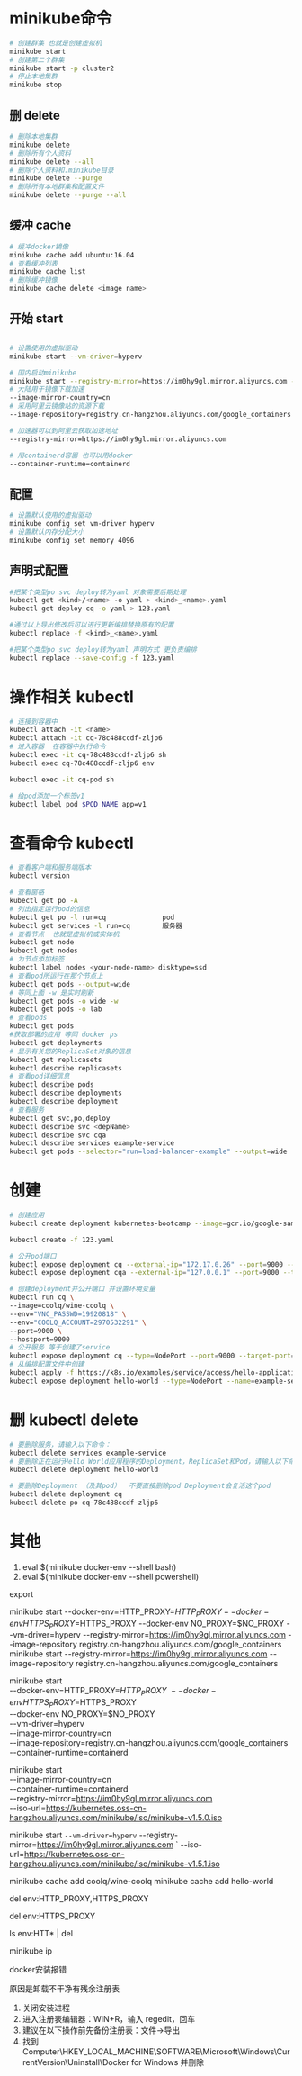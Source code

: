 


# minikube命令
```bash
# 创建群集 也就是创建虚拟机
minikube start
# 创建第二个群集
minikube start -p cluster2
# 停止本地集群
minikube stop
```

## 删 delete
```bash
# 删除本地集群
minikube delete
# 删除所有个人资料
minikube delete --all
# 删除个人资料和.minikube目录
minikube delete --purge
# 删除所有本地群集和配置文件
minikube delete --purge --all
```

## 缓冲 cache
```bash
# 缓冲docker镜像
minikube cache add ubuntu:16.04
# 查看缓冲列表
minikube cache list
# 删除缓冲镜像
minikube cache delete <image name>
```

## 开始 start
```bash

# 设置使用的虚拟驱动
minikube start --vm-driver=hyperv 

# 国内启动minikube
minikube start --registry-mirror=https://im0hy9gl.mirror.aliyuncs.com --image-repository=registry.cn-hangzhou.aliyuncs.com/google_containers --vm-driver=hyperv 
# 大陆用于镜像下载加速
--image-mirror-country=cn
# 采用阿里云镜像站的资源下载
--image-repository=registry.cn-hangzhou.aliyuncs.com/google_containers

# 加速器可以到阿里云获取加速地址
--registry-mirror=https://im0hy9gl.mirror.aliyuncs.com

# 用containerd容器 也可以用docker
--container-runtime=containerd


```
## 配置
```bash
# 设置默认使用的虚拟驱动
minikube config set vm-driver hyperv
# 设置默认内存分配大小
minikube config set memory 4096
```

## 声明式配置
```bash
#把某个类型po svc deploy转为yaml 对象需要后期处理
kubectl get <kind>/<name> -o yaml > <kind>_<name>.yaml
kubectl get deploy cq -o yaml > 123.yaml

#通过以上导出修改后可以进行更新编排替换原有的配置
kubectl replace -f <kind>_<name>.yaml

#把某个类型po svc deploy转为yaml 声明方式 更负责编排
kubectl replace --save-config -f 123.yaml


```

# 操作相关 kubectl

```bash
# 连接到容器中
kubectl attach -it <name>
kubectl attach -it cq-78c488ccdf-zljp6 
# 进入容器  在容器中执行命令
kubectl exec -it cq-78c488ccdf-zljp6 sh
kubectl exec cq-78c488ccdf-zljp6 env

kubectl exec -it cq-pod sh

# 给pod添加一个标签v1
kubectl label pod $POD_NAME app=v1
```


# 查看命令 kubectl

```bash
# 查看客户端和服务端版本
kubectl version

# 查看窗格
kubectl get po -A
# 列出指定运行pod的信息
kubectl get po -l run=cq              pod
kubectl get services -l run=cq        服务器
# 查看节点  也就是虚拟机或实体机
kubectl get node
kubectl get nodes
# 为节点添加标签
kubectl label nodes <your-node-name> disktype=ssd
# 查看pod所运行在那个节点上
kubectl get pods --output=wide
# 等同上面 -w 是实时刷新
kubectl get pods -o wide -w
kubectl get pods -o lab
# 查看pods
kubectl get pods
#获取部署的应用 等同 docker ps
kubectl get deployments
# 显示有关您的ReplicaSet对象的信息
kubectl get replicasets
kubectl describe replicasets
# 查看pod详细信息
kubectl describe pods
kubectl describe deployments
kubectl describe deployment
# 查看服务
kubectl get svc,po,deploy
kubectl describe svc <depName>
kubectl describe svc cqa
kubectl describe services example-service
kubectl get pods --selector="run=load-balancer-example" --output=wide
```

# 创建
```bash
# 创建应用
kubectl create deployment kubernetes-bootcamp --image=gcr.io/google-samples/kubernetes-bootcamp:v1

kubectl create -f 123.yaml

# 公开pod端口
kubectl expose deployment cq --external-ip="172.17.0.26" --port=9000 --target-port=9000
kubectl expose deployment cqa --external-ip="127.0.0.1" --port=9000 --target-port=9000

# 创建deployment并公开端口 并设置环境变量
kubectl run cq \
--image=coolq/wine-coolq \
--env="VNC_PASSWD=19920818" \
--env="COOLQ_ACCOUNT=2970532291" \
--port=9000 \
--hostport=9000
# 公开服务 等于创建了service
kubectl expose deployment cq --type=NodePort --port=9000 --target-port=9000 --name=cq-service 
# 从编排配置文件中创建
kubectl apply -f https://k8s.io/examples/service/access/hello-application.yaml
kubectl expose deployment hello-world --type=NodePort --name=example-service

```

# 删 kubectl delete
```bash
# 要删除服务，请输入以下命令：
kubectl delete services example-service
# 要删除正在运行Hello World应用程序的Deployment，ReplicaSet和Pod，请输入以下命令：
kubectl delete deployment hello-world

# 要删除Deployment （及其pod）  不要直接删除pod Deployment会复活这个pod
kubectl delete deployment cq
kubectl delete po cq-78c488ccdf-zljp6
```



# 其他
1. eval $(minikube docker-env --shell bash)
1. eval $(minikube docker-env --shell powershell)


export

minikube start --docker-env=HTTP_PROXY=$HTTP_PROXY --docker-env HTTPS_PROXY=$HTTPS_PROXY --docker-env NO_PROXY=$NO_PROXY --vm-driver=hyperv --registry-mirror=https://im0hy9gl.mirror.aliyuncs.com --image-repository registry.cn-hangzhou.aliyuncs.com/google_containers
minikube start --registry-mirror=https://im0hy9gl.mirror.aliyuncs.com --image-repository registry.cn-hangzhou.aliyuncs.com/google_containers



minikube start \
  --docker-env=HTTP_PROXY=$HTTP_PROXY \
  --docker-env HTTPS_PROXY=$HTTPS_PROXY \
  --docker-env NO_PROXY=$NO_PROXY \
  --vm-driver=hyperv \
  --image-mirror-country=cn \
  --image-repository=registry.cn-hangzhou.aliyuncs.com/google_containers
  --container-runtime=containerd

minikube start \
    --image-mirror-country=cn \
    --container-runtime=containerd \
    --registry-mirror=https://im0hy9gl.mirror.aliyuncs.com \
    --iso-url=https://kubernetes.oss-cn-hangzhou.aliyuncs.com/minikube/iso/minikube-v1.5.0.iso

minikube start `
--vm-driver=hyperv `
--registry-mirror=https://im0hy9gl.mirror.aliyuncs.com `
--iso-url=https://kubernetes.oss-cn-hangzhou.aliyuncs.com/minikube/iso/minikube-v1.5.1.iso


minikube cache add coolq/wine-coolq
minikube cache add hello-world


del env:HTTP_PROXY,HTTPS_PROXY

del env:HTTPS_PROXY

ls env:HTT* | del

minikube ip



docker安装报错

原因是卸载不干净有残余注册表
1. 关闭安装进程
1. 进入注册表编辑器：WIN+R，输入 regedit，回车
1. 建议在以下操作前先备份注册表：文件->导出
1. 找到 Computer\HKEY_LOCAL_MACHINE\SOFTWARE\Microsoft\Windows\CurrentVersion\Uninstall\Docker for Windows 并删除

